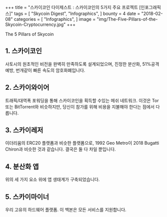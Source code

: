 +++
title = "스카이코인 다이제스트 : 스카이코인의 5가지 주요 프로젝트 [인포그래픽스]"
tags = [
    "Skycoin Digest",
    "Infographics",
]
bounty = 4
date = "2018-02-08"
categories = [
    "Infographics",
]
image = "img/The-Five-Pillars-of-the-Skycoin-Cryptocurrency.jpg"
+++

The 5 Pillars of Skycoin

## __1. 스카이코인__

사토시의 원초적인 비전을 완벽히 만족하도록 설계되었으며, 진정한 분산화, 51%공격 예방, 번개같이 빠른 속도의 암호화폐입니다.

## __2. 스카이와이어__

트래픽/대역폭 포워딩을 통해 스카이코인을 획득할 수있는 메쉬 네트워크. 이것은 Tor 또는 BitTorrent와 비슷하지만, 당신이 참가를 위해 비용을 지불해야 한다는 점에서 다릅니다.

## __3. 스카이레저__

이더리움의 ERC20 플랫폼과 비슷한 플랫폼으로, 1992 Geo Metro이 2018 Bugatti Chiron과 비슷한 것과 같습니다. 결국은 둘 다 차일 뿐입니다.

## __4. 분산화 앱__

위의 세 가지 요소 위에 앱 생태계가 구축되었습니다.

## __5. 스카이마이너__
우리 고유의 하드웨어 플랫폼. 이 백본은 모든 서비스를 지원합니다.
